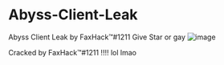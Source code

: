 # Abyss-Client-Leak
Abyss Client Leak by FaxHack™#1211 Give Star or gay
![image](https://user-images.githubusercontent.com/56932944/123551960-f5307c00-d76b-11eb-886f-ffcbcde1333b.png)


Cracked by FaxHack™#1211 !!!!
lol lmao
